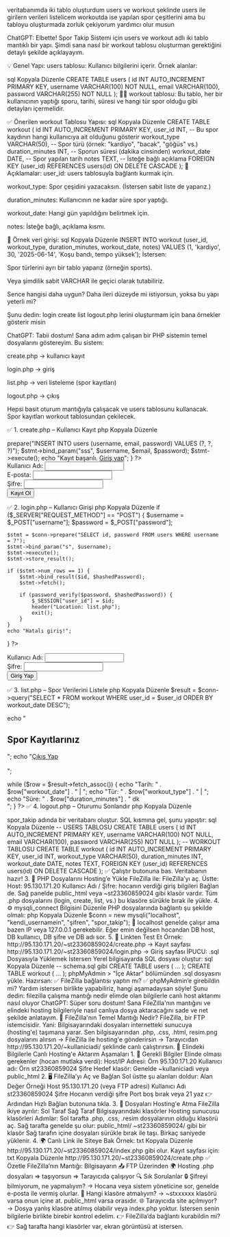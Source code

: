 veritabanımda iki tablo oluşturdum users ve workout şeklinde users ile girilern verileri listelicem workoutda ise yapılan spor çeşitlerini ama bu tabloyu oluşturmada zorluk çekiyorum yardımcı olur musun 


ChatGPT:
Elbette! Spor Takip Sistemi için users ve workout adlı iki tablo mantıklı bir yapı. Şimdi sana nasıl bir workout tablosu oluşturman gerektiğini detaylı şekilde açıklayayım.

💡 Genel Yapı:
users tablosu:
Kullanıcı bilgilerini içerir. Örnek alanlar:

sql
Kopyala
Düzenle
CREATE TABLE users (
    id INT AUTO_INCREMENT PRIMARY KEY,
    username VARCHAR(100) NOT NULL,
    email VARCHAR(100),
    password VARCHAR(255) NOT NULL
);
🏋️‍♂️ workout tablosu:
Bu tablo, her bir kullanıcının yaptığı sporu, tarihi, süresi ve hangi tür spor olduğu gibi detayları içermelidir.

✅ Önerilen workout Tablosu Yapısı:
sql
Kopyala
Düzenle
CREATE TABLE workout (
    id INT AUTO_INCREMENT PRIMARY KEY,
    user_id INT,                          -- Bu spor kaydının hangi kullanıcıya ait olduğunu gösterir
    workout_type VARCHAR(50),            -- Spor türü (örnek: "kardiyo", "bacak", "göğüs" vs.)
    duration_minutes INT,                -- Sporun süresi (dakika cinsinden)
    workout_date DATE,                   -- Spor yapılan tarih
    notes TEXT,                          -- İsteğe bağlı açıklama
    FOREIGN KEY (user_id) REFERENCES users(id) 
        ON DELETE CASCADE
);
📌 Açıklamalar:
user_id: users tablosuyla bağlantı kurmak için.

workout_type: Spor çeşidini yazacaksın. (İstersen sabit liste de yaparız.)

duration_minutes: Kullanıcının ne kadar süre spor yaptığı.

workout_date: Hangi gün yapıldığını belirtmek için.

notes: İsteğe bağlı, açıklama kısmı.

🎯 Örnek veri girişi:
sql
Kopyala
Düzenle
INSERT INTO workout (user_id, workout_type, duration_minutes, workout_date, notes)
VALUES (1, 'kardiyo', 30, '2025-06-14', 'Koşu bandı, tempo yüksek');
İstersen:

Spor türlerini ayrı bir tablo yaparız (örneğin sports).

Veya şimdilik sabit VARCHAR ile geçici olarak tutabiliriz.

Sence hangisi daha uygun? Daha ileri düzeyde mi istiyorsun, yoksa bu yapı yeterli mi?







Şunu dedin:
login create list logout.php lerini oluşturmam için bana örnekler gösterir misin 


ChatGPT:
Tabii dostum! Sana adım adım çalışan bir PHP sistemin temel dosyalarını göstereyim. Bu sistem:

create.php → kullanıcı kayıt

login.php → giriş

list.php → veri listeleme (spor kayıtları)

logout.php → çıkış

Hepsi basit oturum mantığıyla çalışacak ve users tablosunu kullanacak. Spor kayıtları workout tablosundan çekilecek.

✅ 1. create.php – Kullanıcı Kayıt
php
Kopyala
Düzenle
<?php
session_start();
$conn = new mysqli("localhost", "root", "", "spor_takip");

if ($_SERVER["REQUEST_METHOD"] == "POST") {
    $username = $_POST["username"];
    $email = $_POST["email"];
    $password = password_hash($_POST["password"], PASSWORD_DEFAULT);

    $stmt = $conn->prepare("INSERT INTO users (username, email, password) VALUES (?, ?, ?)");
    $stmt->bind_param("sss", $username, $email, $password);
    $stmt->execute();

    echo "Kayıt başarılı. <a href='login.php'>Giriş yap</a>";
}
?>

<form method="POST">
    Kullanıcı Adı: <input type="text" name="username" required><br>
    E-posta: <input type="email" name="email" required><br>
    Şifre: <input type="password" name="password" required><br>
    <button type="submit">Kayıt Ol</button>
</form>
✅ 2. login.php – Kullanıcı Girişi
php
Kopyala
Düzenle
<?php
session_start();
$conn = new mysqli("localhost", "root", "", "spor_takip");

if ($_SERVER["REQUEST_METHOD"] == "POST") {
    $username = $_POST["username"];
    $password = $_POST["password"];

    $stmt = $conn->prepare("SELECT id, password FROM users WHERE username = ?");
    $stmt->bind_param("s", $username);
    $stmt->execute();
    $stmt->store_result();
    
    if ($stmt->num_rows == 1) {
        $stmt->bind_result($id, $hashedPassword);
        $stmt->fetch();

        if (password_verify($password, $hashedPassword)) {
            $_SESSION["user_id"] = $id;
            header("Location: list.php");
            exit();
        }
    }
    echo "Hatalı giriş!";
}
?>

<form method="POST">
    Kullanıcı Adı: <input type="text" name="username" required><br>
    Şifre: <input type="password" name="password" required><br>
    <button type="submit">Giriş Yap</button>
</form>
✅ 3. list.php – Spor Verilerini Listele
php
Kopyala
Düzenle
<?php
session_start();
if (!isset($_SESSION["user_id"])) {
    header("Location: login.php");
    exit();
}
$conn = new mysqli("localhost", "root", "", "spor_takip");
$user_id = $_SESSION["user_id"];

$result = $conn->query("SELECT * FROM workout WHERE user_id = $user_id ORDER BY workout_date DESC");

echo "<h2>Spor Kayıtlarınız</h2>";
echo "<a href='logout.php'>Çıkış Yap</a><br><br>";

while ($row = $result->fetch_assoc()) {
    echo "Tarih: " . $row["workout_date"] . " | ";
    echo "Tür: " . $row["workout_type"] . " | ";
    echo "Süre: " . $row["duration_minutes"] . " dk<br>";
}
?>
✅ 4. logout.php – Oturumu Sonlandır
php
Kopyala
Düzenle
<?php
session_start();
session_destroy();
header("Location: login.php");
exit();
🔧 Notlar:
Tüm dosyaları aynı dizinde tut.

spor_takip adında bir veritabanı oluştur.

users ve workout tabloları az önce verdiğimiz gibi olmalı.

Güvenlik için prepared statements kullanıldı.

Arayüz sade ama istersen Bootstrap ile şıklaştırabiliriz.

İstersen şimdi buna bir de workout ekleme sayfası (add_workout.php) ekleyebiliriz. Onu da yapalım mı?







Şunu dedin:
hocalarımın bana verdiği hosting bilgilerini kullanarak kendi veritabanıma girip bu geliştirdiğim veritabanını oradada oluşturmam gerek nasıl yapıcam


ChatGPT:
Harika soru dostum! Sana adım adım hocanın verdiği hosting bilgileriyle kendi veritabanını nasıl kuracağını ve bu sistemini oraya nasıl taşıyacağını göstereceğim.

🧠 Genel Mantık:
Hosting’e phpMyAdmin üzerinden bağlanırsın.

users ve workout tablolarını orada oluşturursun (ister elle, ister .sql dosyası ile).

PHP dosyalarını FileZilla gibi bir FTP programıyla yükleyip yayına alırsın.

✅ Aşamalar:
1. 🔑 Hosting Bilgilerini Topla:
Sana verilen bilgiler genelde şöyle olur:

FTP Sunucu Adı: ftp.alanadi.com ya da IP (örnek: 95.130.171.20)

Kullanıcı Adı

Şifre

phpMyAdmin Adresi: Genelde http://95.130.171.20/phpmyadmin/ gibi

💬 Hocan sana bu bilgileri vermişti: Örnek adres ⇒ http://95.130.171.20/~st23360859024/

2. 🛠 phpMyAdmin’e Gir ve Veritabanı Oluştur:
Tarayıcına phpMyAdmin adresini yaz (örnek: http://95.130.171.20/phpmyadmin/)

Giriş yap.

Sol üstten Yeni > spor_takip adında bir veritabanı oluştur.

SQL kısmına gel, şunu yapıştır:

sql
Kopyala
Düzenle
-- USERS TABLOSU
CREATE TABLE users (
    id INT AUTO_INCREMENT PRIMARY KEY,
    username VARCHAR(100) NOT NULL,
    email VARCHAR(100),
    password VARCHAR(255) NOT NULL
);

-- WORKOUT TABLOSU
CREATE TABLE workout (
    id INT AUTO_INCREMENT PRIMARY KEY,
    user_id INT,
    workout_type VARCHAR(50),
    duration_minutes INT,
    workout_date DATE,
    notes TEXT,
    FOREIGN KEY (user_id) REFERENCES users(id) ON DELETE CASCADE
);
✅ Çalıştır butonuna bas. Veritabanın hazır!

3. 📂 PHP Dosyalarını Hosting’e Yükle
FileZilla ile:
FileZilla’yı aç.

Üstte:

Host: 95.130.171.20

Kullanıcı Adı / Şifre: hocanın verdiği giriş bilgileri

Bağlan de.

Sağ panelde public_html veya ~st23360859024 gibi klasör vardır.

Tüm .php dosyalarını (login, create, list, vs.) bu klasöre sürükle bırak ile yükle.

4. ⚙️ mysqli_connect Bilgisini Düzenle
PHP dosyalarında bağlantı şu şekilde olmalı:

php
Kopyala
Düzenle
$conn = new mysqli("localhost", "kendi_usernamein", "şifren", "spor_takip");
🧠 localhost genelde çalışır ama bazen IP veya 127.0.0.1 gerekebilir.
Eğer emin değilsen hocandan DB host, DB kullanıcı, DB şifre ve DB adı sor.

5. 🔗 Linkten Test Et
Örnek:
http://95.130.171.20/~st23360859024/create.php → Kayıt sayfası
http://95.130.171.20/~st23360859024/login.php → Giriş sayfası

İPUCU: .sql Dosyasıyla Yüklemek İstersen
Yerel bilgisayarda SQL dosyası oluştur:

sql
Kopyala
Düzenle
-- schema.sql gibi
CREATE TABLE users ( ... );
CREATE TABLE workout ( ... );
phpMyAdmin > "İçe Aktar" bölümünden .sql dosyasını yükle.

Hazırsan:
✅ FileZilla bağlantısı yaptın mı?
✅ phpMyAdmin’e girebildin mi?

Yardım istersen birlikte yapabiliriz, hangi aşamadaysan söyle!







Şunu dedin:
filezilla çalışma mantığı nedir elimde olan bilgilerle canlı host aktarımı nasıl oluyor 


ChatGPT:
Süper soru dostum! Sana FileZilla'nın mantığını ve elindeki hosting bilgileriyle nasıl canlıya dosya aktaracağını sade ve net şekilde anlatayım.

🧠 FileZilla'nın Temel Mantığı Nedir?
FileZilla, bir FTP istemcisidir. Yani:

Bilgisayarındaki dosyaları internetteki sunucuya (hosting'e) taşımana yarar.

Sen bilgisayarından .php, .css, .html, resim.png dosyalarını alırsın → FileZilla ile hosting'e gönderirsin → Tarayıcıdan http://95.130.171.20/~kullaniciadi/ şeklinde canlı çalıştırırsın.

🧳 Elindeki Bilgilerle Canlı Hosting'e Aktarım Aşamaları
1. 🔧 Gerekli Bilgiler
Elinde olması gerekenler (hocan mutlaka verdi):

Host/IP Adresi: Örn 95.130.171.20

Kullanıcı adı: Örn st23360859024

Şifre

Hedef klasör: Genelde ~kullaniciadi veya public_html

2. 🖥 FileZilla’yı Aç ve Bağlan
Sol üstte şu alanları doldur:

Alan	Değer Örneği
Host	95.130.171.20 (veya FTP adresi)
Kullanıcı Adı	st23360859024
Şifre	Hocanın verdiği şifre
Port	boş bırak veya 21 yaz

👉 Ardından Hızlı Bağlan butonuna tıkla.

3. 📂 Dosyaları Hosting'e Atma
FileZilla ikiye ayrılır:

Sol Taraf	Sağ Taraf
Bilgisayarındaki klasörler	Hosting sunucusu klasörleri

Adımlar:

Sol tarafta .php, .css, .resim dosyalarının olduğu klasörü aç.

Sağ tarafta genelde şu olur:

public_html/

~st23360859024/ gibi bir klasör

Sağ tarafın içine dosyaları sürükle bırak ile taşı.

Birkaç saniyede yüklenir.

4. 🌍 Canlı Link ile Siteye Bak
Örnek:

txt
Kopyala
Düzenle
http://95.130.171.20/~st23360859024/index.php
gibi olur.

Kayıt sayfası için:

txt
Kopyala
Düzenle
http://95.130.171.20/~st23360859024/create.php
✅ Özetle FileZilla’nın Mantığı:
Bilgisayarın	📤 FTP Üzerinden	🌍 Hosting
.php dosyaları	⇒ taşıyorsun ⇒	Tarayıcıda çalışıyor

🔍 Sık Sorulanlar
🔒 Şifreyi bilmiyorum, ne yapmalıyım?
→ Hocana veya sistem yöneticine sor, genelde e-posta ile vermiş olurlar.

📁 Hangi klasöre atmalıyım?
→ ~stxxxxxx klasörü varsa onun içine at. public_html varsa orasıdır.

🌐 Tarayıcıda site açılmıyor?
→ Dosya yanlış klasöre atılmış olabilir veya index.php yoktur.

İstersen senin bilgilerle birlikte birebir kontrol edelim.
👉 FileZilla’da bağlantı kurabildin mi?
👉 Sağ tarafta hangi klasörler var, ekran görüntüsü at istersen.







